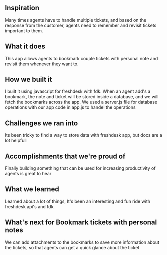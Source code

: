 ## Inspiration

Many times agents have to handle multiple tickets, and based on the response from the customer, agents need to remember and revisit tickets important to them.

## What it does

This app allows agents to bookmark couple tickets with personal note and revisit them whenever they want to.

## How we built it

I built it using javascript for freshdesk with fdk. When an agent add's a bookmark, the note and ticket will be stored inside a database, and we will fetch the bookmarks across the app.  We used a server.js file for database operations with our app code in app.js to handel the operations

## Challenges we ran into

Its been tricky to find a way to store data with freshdesk app, but docs are a lot helpfull

## Accomplishments that we're proud of

Finally building something that can be used for increasing productivity of agents is great to hear

## What we learned

Learned about a lot of things, It's been an interesting and fun ride with freshdesk api's and fdk.

## What's next for Bookmark tickets with personal notes

We can add attachments to the bookmarks to save more information about the tickets, so that agents can get a quick glance about the ticket
